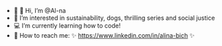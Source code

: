 - 🌚 🌝 Hi, I’m @Al-na
- 🌱 I’m interested in sustainability, dogs, thrilling series and social justice
- 💻 I’m currently learning how to code!
- 📍 How to reach me: ✨ https://www.linkedin.com/in/alina-bich ✨

<!---
Al-na/Al-na is a ✨ special ✨ repository because its `README.md` (this file) appears on your GitHub profile.
You can click the Preview link to take a look at your changes.
--->
